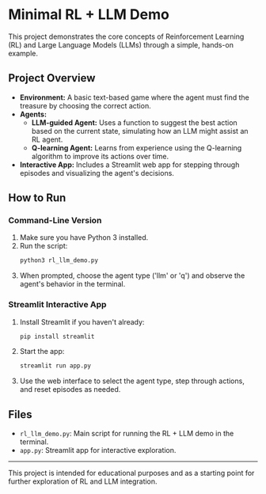 # Minimal RL + LLM Demo

This project demonstrates the core concepts of Reinforcement Learning (RL) and Large Language Models (LLMs) through a simple, hands-on example.

## Project Overview
- **Environment:** A basic text-based game where the agent must find the treasure by choosing the correct action.
- **Agents:**
  - **LLM-guided Agent:** Uses a function to suggest the best action based on the current state, simulating how an LLM might assist an RL agent.
  - **Q-learning Agent:** Learns from experience using the Q-learning algorithm to improve its actions over time.
- **Interactive App:** Includes a Streamlit web app for stepping through episodes and visualizing the agent's decisions.


## How to Run

### Command-Line Version
1. Make sure you have Python 3 installed.
2. Run the script:
   ```bash
   python3 rl_llm_demo.py
   ```
3. When prompted, choose the agent type ('llm' or 'q') and observe the agent's behavior in the terminal.

### Streamlit Interactive App
1. Install Streamlit if you haven't already:
   ```bash
   pip install streamlit
   ```
2. Start the app:
   ```bash
   streamlit run app.py
   ```
3. Use the web interface to select the agent type, step through actions, and reset episodes as needed.

## Files
- `rl_llm_demo.py`: Main script for running the RL + LLM demo in the terminal.
- `app.py`: Streamlit app for interactive exploration.

---
This project is intended for educational purposes and as a starting point for further exploration of RL and LLM integration. 
